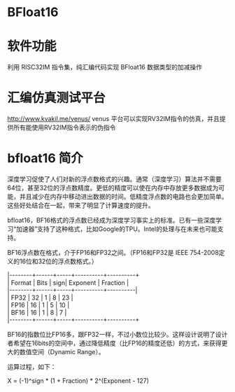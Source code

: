# BFloat16
# 软件功能

利用 RISC32IM 指令集，纯汇编代码实现 BFloat16 数据类型的加减操作

# 汇编仿真测试平台

http://www.kvakil.me/venus/
venus 平台可以实现RV32IM指令的仿真，并且提供所有能使用RV32IM指令表示的伪指令

# bfloat16 简介

深度学习促使了人们对新的浮点数格式的兴趣。通常（深度学习）算法并不需要64位，甚至32位的浮点数精度。更低的精度可以使在内存中存放更多数据成为可能，并且减少在内存中移动进出数据的时间。低精度浮点数的电路也会更加简单。这些好处结合在一起，带来了明显了计算速度的提升。

bfloat16，BF16格式的浮点数已经成为深度学习事实上的标准。已有一些深度学习“加速器”支持了这种格式，比如Google的TPU。Intel的处理与在未来也可能支持。

BF16浮点数在格式，介于FP16和FP32之间。（FP16和FP32是 IEEE 754-2008定义的16位和32位的浮点数格式。）

|--------+------+-----+----------+----------+  
| Format | Bits | sign| Exponent | Fraction |  
|--------+------+-----+----------+----------|  
| FP32   |   32 |  1  |   8      |     23   |  
| FP16   |   16 |  1  |   5      |     10   |  
| BF16   |   16 |  1  |   8      |     7    |  
|--------+------+-----+----------+----------+  

BF16的指数位比FP16多，跟FP32一样，不过小数位比较少。这样设计说明了设计者希望在16bits的空间中，通过降低精度（比FP16的精度还低）的方式，来获得更大的数值空间（Dynamic Range）。

运算过程，如下：
 
 X = (-1)^sign * (1 + Fraction) * 2^(Exponent - 127)